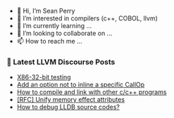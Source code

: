 - 👋 Hi, I’m Sean Perry
- 👀 I’m interested in compilers (c++, COBOL, llvm)
- 🌱 I’m currently learning ...
- 💞️ I’m looking to collaborate on ...
- 📫 How to reach me ...

<!---
s66perry/s66perry is a ✨ special ✨ repository because its `README.md` (this file) appears on your GitHub profile.
You can click the Preview link to take a look at your changes.
--->
### 📕 Latest LLVM Discourse Posts

<!-- DISCOURSE-LLVM:START -->
- [X86-32-bit testing](https://discourse.llvm.org/t/x86-32-bit-testing/65480#post_6)
- [Add an option not to inline a specific CallOp](https://discourse.llvm.org/t/add-an-option-not-to-inline-a-specific-callop/65608#post_1)
- [How to compile and link with other c/c++ programs](https://discourse.llvm.org/t/how-to-compile-and-link-with-other-c-c-programs/4835#post_11)
- [[RFC] Unify memory effect attributes](https://discourse.llvm.org/t/rfc-unify-memory-effect-attributes/65579#post_13)
- [How to debug LLDB source codes?](https://discourse.llvm.org/t/how-to-debug-lldb-source-codes/65598#post_2)
<!-- DISCOURSE-LLVM:END -->
